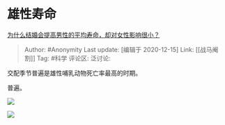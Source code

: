 # 雄性寿命
[为什么结婚会提高男性的平均寿命，却对女性影响很小？](https://www.zhihu.com/question/419812685/answer/1458432914)

> Author: #Anonymity
> Last update: [编辑于 2020-12-15]
> Link: [[战马阉割]]
> Tag: #科学
> 评论区:
> 泛讨论:

交配季节普遍是雄性哺乳动物死亡率最高的时期。

普遍。

![](https://pic1.zhimg.com/50/v2-52530620183740a2eca505adbc5c7a6c_hd.jpg?source=1940ef5c)

![](https://pic2.zhimg.com/50/v2-a30c90f9994db877264c93905da627d1_hd.jpg?source=1940ef5c)
